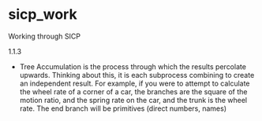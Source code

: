 # sicp_work
Working through SICP

1.1.3
- Tree Accumulation is the process through which the results percolate upwards. Thinking about this, it is each subprocess combining to create an independent result. For example, if you were to attempt to calculate the wheel rate of a corner of a car, the branches are the square of the motion ratio, and the spring rate on the car, and the trunk is the wheel rate. The end branch will be primitives (direct numbers, names)
